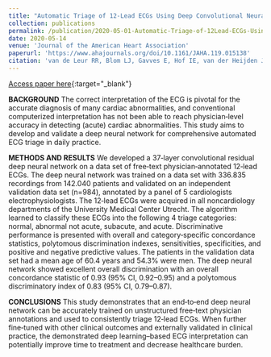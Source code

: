 ```yaml
---
title: "Automatic Triage of 12‐Lead ECGs Using Deep Convolutional Neural Networks"
collection: publications
permalink: /publication/2020-05-01-Automatic-Triage-of-12Lead-ECGs-Using-Deep-Convolutional-Neural-Networks
date: 2020-05-14
venue: 'Journal of the American Heart Association'
paperurl: 'https://www.ahajournals.org/doi/10.1161/JAHA.119.015138'
citation: 'van de Leur RR, Blom LJ, Gavves E, Hof IE, van der Heijden JF, Clappers NC, Doevendans PA, Hassink RJ, van Es R. Automatic Triage of 12‐Lead ECGs Using Deep Convolutional Neural Networks. J Am Heart Assoc. 2020'
---
```

[Access paper here](https://www.ahajournals.org/doi/10.1161/JAHA.119.015138){:target="_blank"}

**BACKGROUND**
The correct interpretation of the ECG is pivotal for the accurate diagnosis of many cardiac abnormalities, and conventional computerized interpretation has not been able to reach physician‐level accuracy in detecting (acute) cardiac abnormalities. This study aims to develop and validate a deep neural network for comprehensive automated ECG triage in daily practice.

**METHODS AND RESULTS**
We developed a 37‐layer convolutional residual deep neural network on a data set of free‐text physician‐annotated 12‐lead ECGs. The deep neural network was trained on a data set with 336.835 recordings from 142.040 patients and validated on an independent validation data set (n=984), annotated by a panel of 5 cardiologists electrophysiologists. The 12‐lead ECGs were acquired in all noncardiology departments of the University Medical Center Utrecht. The algorithm learned to classify these ECGs into the following 4 triage categories: normal, abnormal not acute, subacute, and acute. Discriminative performance is presented with overall and category‐specific concordance statistics, polytomous discrimination indexes, sensitivities, specificities, and positive and negative predictive values. The patients in the validation data set had a mean age of 60.4 years and 54.3% were men. The deep neural network showed excellent overall discrimination with an overall concordance statistic of 0.93 (95% CI, 0.92–0.95) and a polytomous discriminatory index of 0.83 (95% CI, 0.79–0.87).

**CONCLUSIONS**
This study demonstrates that an end‐to‐end deep neural network can be accurately trained on unstructured free‐text physician annotations and used to consistently triage 12‐lead ECGs. When further fine‐tuned with other clinical outcomes and externally validated in clinical practice, the demonstrated deep learning–based ECG interpretation can potentially improve time to treatment and decrease healthcare burden.
